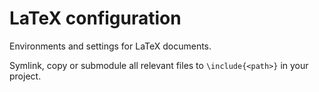 
# LaTeX configuration

Environments and settings for LaTeX documents.

Symlink, copy or submodule all relevant files to `\include{<path>}` in your project.

